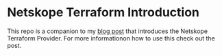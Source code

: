 # Netskope Terraform Introduction

This repo is a companion to my [blog post](https://community.netskope.com/t5/Blogs/Introducing-the-Neskope-Provider-for-Terraform/ba-p/1382) that introduces the Netskope Terraform Provider.  For more informationon how to use this check out the post.

